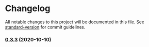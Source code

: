 # Changelog

All notable changes to this project will be documented in this file. See [standard-version](https://github.com/conventional-changelog/standard-version) for commit guidelines.

### [0.3.3](https://github.com/BlackGlory/query/compare/v0.3.2...v0.3.3) (2020-10-10)
